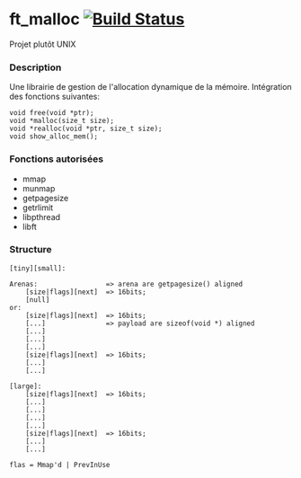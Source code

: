 # ft_malloc [![Build Status](https://travis-ci.com/alngo/libft_malloc.svg?branch=dev)](https://travis-ci.com/alngo/libft_malloc)
Projet plutôt UNIX

### Description

Une librairie de gestion de l'allocation dynamique de la mémoire.
Intégration des fonctions suivantes:
```
void free(void *ptr);
void *malloc(size_t size);
void *realloc(void *ptr, size_t size);
void show_alloc_mem();
```
### Fonctions autorisées
  - mmap
  - munmap
  - getpagesize
  - getrlimit
  - libpthread
  - libft

### Structure

```
[tiny][small]:

Arenas:					=> arena are getpagesize() aligned
	[size|flags][next] 	=> 16bits; 
	[null]
or:
	[size|flags][next] 	=> 16bits;
	[...]				=> payload are sizeof(void *) aligned
	[...]
	[...]
	[...]
	[size|flags][next] 	=> 16bits;
	[...]
	[...]

[large]:
	[size|flags][next] 	=> 16bits;
	[...]
	[...]
	[...]
	[...]
	[size|flags][next] 	=> 16bits;
	[...]
	[...]

flas = Mmap'd | PrevInUse
```
